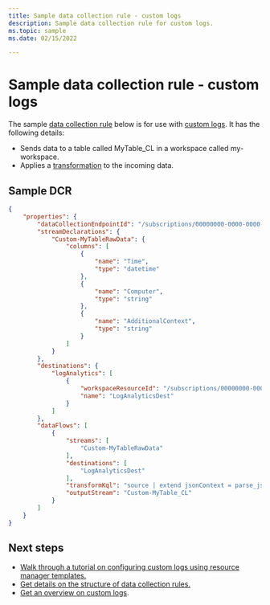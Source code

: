 ```yaml
---
title: Sample data collection rule - custom logs
description: Sample data collection rule for custom logs.
ms.topic: sample
ms.date: 02/15/2022

---
```


# Sample data collection rule - custom logs
The sample [data collection rule](../essentials/data-collection-rule-overview.md) below is for use with [custom logs](../logs/logs-ingestion-api-overview.md). It has the following details:

- Sends data to a table called MyTable_CL in a workspace called my-workspace.
- Applies a [transformation](../essentials//data-collection-transformations.md) to the incoming data.

## Sample DCR

```json
{
    "properties": { 
        "dataCollectionEndpointId": "/subscriptions/00000000-0000-0000-0000-00000000000/resourceGroups/my-resource-groups/providers/Microsoft.Insights/dataCollectionEndpoints/my-data-collection-endpoint",
        "streamDeclarations": {
            "Custom-MyTableRawData": {
                "columns": [
                    {
                        "name": "Time",
                        "type": "datetime"
                    },
                    {
                        "name": "Computer",
                        "type": "string"
                    },
                    {
                        "name": "AdditionalContext",
                        "type": "string"
                    }
                ]
            }
        },
        "destinations": {
            "logAnalytics": [
                {
                    "workspaceResourceId": "/subscriptions/00000000-0000-0000-0000-000000000000/resourceGroups/cefingestion/providers/microsoft.operationalinsights/workspaces/my-workspace",
                    "name": "LogAnalyticsDest"
                }
            ]
        },
        "dataFlows": [
            {
                "streams": [
                    "Custom-MyTableRawData"
                ],
                "destinations": [
                    "LogAnalyticsDest"
                ],
                "transformKql": "source | extend jsonContext = parse_json(AdditionalContext) | project TimeGenerated = Time, Computer, AdditionalContext = jsonContext, ExtendedColumn=tostring(jsonContext.CounterName)",
                "outputStream": "Custom-MyTable_CL"
            }
        ]
    }
}
```


## Next steps

- [Walk through a tutorial on configuring custom logs using resource manager templates.](tutorial-logs-ingestion-api.md)
- [Get details on the structure of data collection rules.](../essentials/data-collection-rule-structure.md)
- [Get an overview on custom logs](logs-ingestion-api-overview.md).
